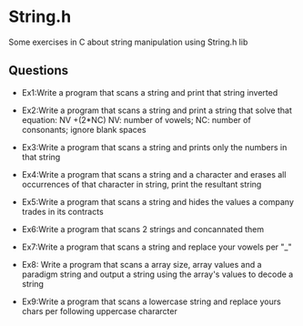 # String.h
Some exercises in C about string manipulation using String.h lib

## Questions

* Ex1:Write a program that scans a string and print that string inverted

* Ex2:Write a program that scans a string and print a string that solve that equation: NV +(2*NC) NV: number of vowels; NC: number of consonants; ignore blank spaces 

* Ex3:Write a program that scans a string and prints only the numbers in that string

* Ex4:Write a program that scans a string and a character and erases all occurrences of that character in string, print the resultant string

* Ex5:Write a program that scans a string and hides the values a company trades in its contracts

* Ex6:Write a program that scans 2 strings and concannated them

* Ex7:Write a program that scans a string and replace your vowels per "_" 

* Ex8: Write a program that scans a array size, array values and a paradigm string and output a string using the array's values to decode a string

* Ex9:Write a program that scans a lowercase string and replace yours chars per following uppercase chararcter   
